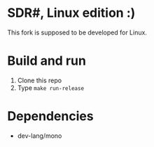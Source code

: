 # SDR#, Linux edition :)
This fork is supposed to be developed for Linux.

# Build and run
1. Clone this repo
2. Type `make run-release`

# Dependencies
* dev-lang/mono
